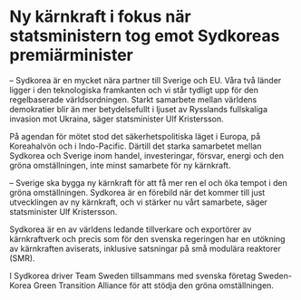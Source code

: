# Ny kärnkraft i fokus när statsministern tog emot Sydkoreas premiärminister

– Sydkorea är en mycket nära partner till Sverige och EU. Våra två länder ligger i den teknologiska framkanten och vi står tydligt upp för den regelbaserade världsordningen. Starkt samarbete mellan världens demokratier blir än mer betydelsefullt i ljuset av Rysslands fullskaliga invasion mot Ukraina, säger statsminister Ulf Kristersson.

På agendan för mötet stod det säkerhetspolitiska läget i Europa, på Koreahalvön och i Indo\-Pacific. Därtill det starka samarbetet mellan Sydkorea och Sverige inom handel, investeringar, försvar, energi och den gröna omställningen, inte minst samarbete för ny kärnkraft.

– Sverige ska bygga ny kärnkraft för att få mer ren el och öka tempot i den gröna omställningen. Sydkorea är en förebild när det kommer till just utvecklingen av ny kärnkraft, och vi stärker nu vårt samarbete, säger statsminister Ulf Kristersson.

Sydkorea är en av världens ledande tillverkare och exportörer av kärnkraftverk och precis som för den svenska regeringen har en utökning av kärnkraften aviserats, inklusive satsningar på små modulära reaktorer (SMR).

I Sydkorea driver Team Sweden tillsammans med svenska företag Sweden\-Korea Green Transition Alliance för att stödja den gröna omställningen.

